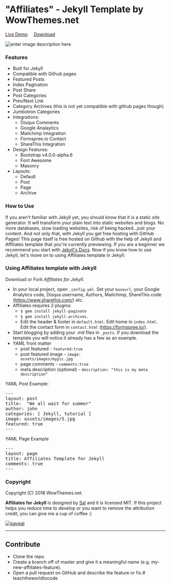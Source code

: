 # "Affiliates" - Jekyll Template by WowThemes.net

[Live Demo](https://wowthemesnet.github.io/affiliates-jekyll-theme/) &nbsp; &nbsp; [Download](https://github.com/wowthemesnet/affiliates-jekyll-theme/archive/master.zip)

![enter image description here](assets/images/theme1.jpg)

### Features

- Built for Jekyll
- Compatible with Github pages
- Featured Posts
- Index Pagination
- Post Share
- Post Categories
- Prev/Next Link
- Category Archives (this is not yet compatible with github pages though)
- Jumbotron Categories
- Integrations:
    - Disqus Comments
    - Google Analaytics
    - Mailchimp Integration
    - Formspree.io Contact
    - ShareThis Integration
- Design Features:
    - Bootstrap v4.0.0-alpha.6
    - Font Awesome
    - Masonry
- Layouts:
    - Default
    - Post
    - Page
    - Archive
    
### How to Use

If you aren't familiar with Jekyll yet, you should know that it is a static site generator. It will transform your plain text into static websites and blogs. No more databases, slow loading websites, risk of being hacked...just your content. And not only that, with Jekyll you get free hosting with GitHub Pages! This page itself is free hosted on Github with the help of Jekyll and Affiliates template that you're currently previewing. If you are a beginner we recommend you start with [Jekyll's Docs](https://jekyllrb.com/docs/installation/). Now if you know how to use Jekyll, let's move on to using Affiliates template in Jekyll:

### Using Affiliates template with Jekyll

Download or Fork *Affiliates for Jekyll*. 
- In your local project, open <code>_config.yml</code>. Set your <code>baseurl</code>, your Google Analytics code, Disqus username, Authors, Mailchimp, ShareThis code (https://www.sharethis.com/) etc.
- Affiliates requires 2 plugins: 
    - <code>$ gem install jekyll-paginate</code>
    - <code>$ gem install jekyll-archives</code>.
    - Edit the header & footer in <code>default.html</code>.  Edit home in <code>index.html</code>. Edit the contact form in <code>contact.html</code> (https://formspree.io/).
- Start blogging by adding your .md files in <code>_posts</code>. If you download the template you will notice it already has a few as an example. 
- YAML front matter
    - post featured - <code>featured:true</code>
    - post featured image - <code>image: assets/images/mypic.jpg</code>
    - page comments - <code>comments:true</code>
    - meta description (optional) - <code>description: "this is my meta description"</code>
    
YAML Post Example:
<pre>
---
layout: post
title:  "We all wait for summer"
author: john
categories: [ Jekyll, tutorial ]
image: assets/images/5.jpg
featured: true
---
</pre>

YAML Page Example
<pre>
---
layout: page
title: Affiliates Template for Jekyll
comments: true
---
</pre>

### Copyright

Copyright (C) 2018 WowThemes.net.

**Affiliates for Jekyll** is designed by [Sal](https://www.wowthemes.net) and it is licensed MIT. If this project helps you reduce time to develop or you want to remove the attribution credit, you can give me a cup of coffee :)

[![paypal](https://www.paypalobjects.com/en_US/i/btn/btn_donateCC_LG.gif)](https://www.paypal.me/wowthemes/5)

-----------------

## Contribute

- Clone the repo.
- Create a branch off of master and give it a meaningful name (e.g. my-new-affiliates-feature).
- Open a pull request on GitHub and describe the feature or fix.# teachtheworldtocode
